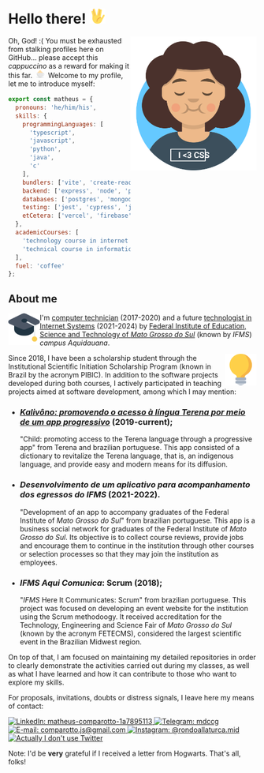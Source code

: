<!-- don't judge my indentation, links in Markdown don't work any other way ;'( -->

# Hello there! <img alt="Vulcan salute" width="32px" src="./assets/vulcan-salute.svg" />

<img align="right" title="I'll thank you if you may give me a cafuné (&quot;gentle head rub&quot; from brazilian portuguese) with your mouse pointer" alt="Me" width="256px" src="./assets/me.svg" />

Oh, God! :(
You must be exhausted from stalking profiles here on GitHub&hellip;
please accept this _cappuccino_ as a reward for making it this far.
<img style="margin: 0 4px;" title="A gentle cup of cappuccino with whipped cream" alt="☕" width="16px" src="./assets/cappuccino.svg" />
Welcome to my profile, let me to introduce myself:

```javascript
export const matheus = {
  pronouns: 'he/him/his',
  skills: {
    programmingLanguages: [
      'typescript',
      'javascript',
      'python',
      'java',
      'c'
    ],
    bundlers: ['vite', 'create-react-app', 'create-expo-app'],
    backend: ['express', 'node', 'php', 'xampp'],
    databases: ['postgres', 'mongodb'],
    testing: ['jest', 'cypress', 'jasmine'],
    etCetera: ['vercel', 'firebase', 'oauth']
  },
  academicCourses: [
    'technology course in internet systems',
    'technical course in informatics'
  ],
  fuel: 'coffee'
};
```

## About me

<img align="left" alt="Graduation cap" width="64px" src="./assets/graduation-cap.svg" />

I'm [computer technician](https://www.ifms.edu.br/campi/campus-aquidauana/cursos/integrado/informatica) (2017-2020)
and a future [technologist in Internet Systems](https://www.ifms.edu.br/campi/campus-aquidauana/cursos/graduacao/sistemas-para-internet/sistemas-para-internet)
(2021-2024) by [Federal Institute of Education, Science and Technology of _Mato Grosso do Sul_](https://ifms.edu.br)
(known by _IFMS_) _campus Aquidauana_.

<img align="right" alt="Lamp" width="64px" src="./assets/idea.svg" />

Since 2018, I have been a scholarship student through the Institutional Scientific Initiation Scholarship Program
(known in Brazil by the acronym PIBIC). In addition to the software projects developed during both courses, I
actively participated in teaching projects aimed at software development, among which I may mention:

- ### [_Kalivôno: promovendo o acesso à língua Terena por meio de um app progressivo_](https://kalivono-app.web.app) (2019-current);
  &quot;Child: promoting access to the Terena language through a progressive app&quot; from Terena and brazilian
  portuguese. This app consisted of a dictionary to revitalize the Terena language, that is, an indigenous
  language, and provide easy and modern means for its diffusion.

- ### _Desenvolvimento de um aplicativo para acompanhamento dos egressos do IFMS_ (2021-2022).
  &quot;Development of an app to accompany graduates of the Federal Institute of _Mato Grosso do Sul_&quot; from
  brazilian portuguese. This app is a business social network for graduates of the Federal Institute of
  _Mato Grosso do Sul_. Its objective is to collect course reviews, provide jobs and encourage them to continue in
  the institution through other courses or selection processes so that they may join the institution as employees.

- ### _IFMS Aqui Comunica_: Scrum (2018);
  &quot;_IFMS_ Here It Communicates: Scrum&quot; from brazilian portuguese. This project
  was focused on developing an event website for the institution using the Scrum
  methodoogy. It received accreditation for the Technology, Engineering and
  Science Fair of _Mato Grosso do Sul_ (known by the acronym FETECMS),
  considered the largest scientific event in the Brazilian Midwest
  region.

On top of that, I am focused on maintaining my detailed repositories in order to clearly demonstrate the activities carried out during my classes, as well as what I have learned and how it can contribute to those who want to explore my skills.

For proposals, invitations, doubts or distress signals, I leave here my means of contact:

<p>
  <a target="_blank" href="https://www.linkedin.com/in/matheus-comparotto-1a7895113">
    <img alt="LinkedIn: matheus-comparotto-1a7895113" src="https://img.shields.io/badge/LinkedIn-0077B5?style=for-the-badge&logo=linkedin&logoColor=white" />
  </a>
  <a target="_blank" href="https://t.me/mdccg">
    <img alt="Telegram: mdccg" src="https://img.shields.io/badge/Telegram-2CA5E0?style=for-the-badge&logo=telegram&logoColor=white" />
  </a>
  <a target="_blank" href="mailto:comparotto.js@gmail.com">
    <img alt="E-mail: comparotto.js@gmail.com" src="https://img.shields.io/badge/Gmail-D14836?style=for-the-badge&logo=gmail&logoColor=white" />
  </a>
  <a target="_blank" href="https://instagram.com/rondoallaturca.mid">
    <img alt="Instagram: @rondoallaturca.mid" src="https://img.shields.io/badge/Instagram-E4405F?style=for-the-badge&logo=instagram&logoColor=white" />
  </a>
  <a target="_blank" href="https://youtu.be/wgC4M2epd6M">
    <img alt="Actually I don't use Twitter" src="https://img.shields.io/badge/Twitter-1DA1F2?style=for-the-badge&logo=twitter&logoColor=white" />
  </a>
</p>

Note: I'd be **very** grateful if I received a letter from Hogwarts. That's all, folks!
